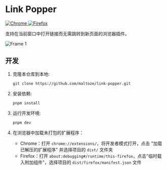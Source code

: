 # Link Popper
<p>
  <a href="https://chrome.google.com/webstore/detail/link-popper/icejebfpfnhgpdlchhfjpdnddcdamoje" target="_blank">
    <img alt="Chrome" src="https://img.shields.io/chrome-web-store/v/icejebfpfnhgpdlchhfjpdnddcdamoje?logo=google-chrome&link=https%3A%2F%2Fchrome.google.com%2Fwebstore%2Fdetail%2Flink-popper%2Ficejebfpfnhgpdlchhfjpdnddcdamoje" />
  </a>
  <a href="https://addons.mozilla.org/firefox/addon/link-popper/" target="_blank">
    <img alt="Firefox" src="https://img.shields.io/amo/v/link-popper?logo=firefox&link=https%3A%2F%2Faddons.mozilla.org%2Ffirefox%2Faddon%2Flink-popper%2F" />
  </a>
</p>


支持在当前窗口中打开链接而无需跳转到新页面的浏览器插件。

![Frame 1](https://github.com/maltoze/link-popper/assets/18044730/43065d34-53e3-43db-a348-af93af990472)

## 开发

1. 克隆本仓库到本地:

   ```
   git clone https://github.com/maltoze/link-popper.git
   ```

2. 安装依赖:

   ```
   pnpm install
   ```

3. 运行开发环境:

   ```
   pnpm dev
   ```


4. 在浏览器中加载未打包的扩展程序：

   - Chrome：打开 `chrome://extensions/`，将开发者模式打开，点击 "加载已解压的扩展程序" 并选择项目的 `dist/` 文件夹
   - Firefox：打开 `about:debugging#/runtime/this-firefox`，点击"临时载入附加组件"，选择项目的 `dist/firefox/manifest.json` 文件 
